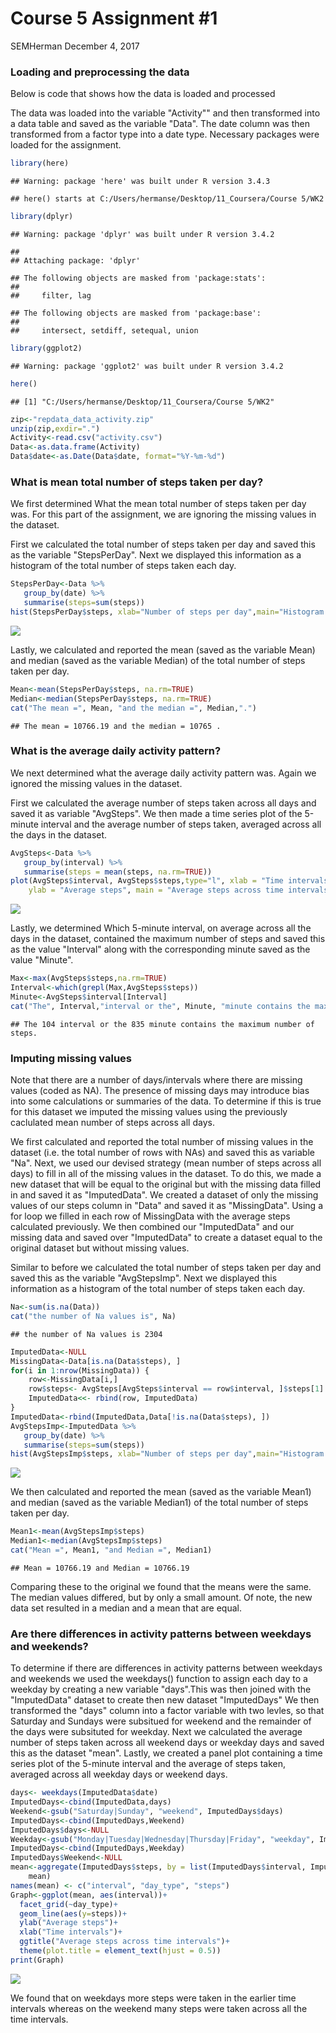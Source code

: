 Course 5 Assignment \#1
================
SEMHerman
December 4, 2017

### Loading and preprocessing the data

Below is code that shows how the data is loaded and processed

The data was loaded into the variable "Activity"" and then transformed into a data table and saved as the variable "Data". The date column was then transformed from a factor type into a date type. Necessary packages were loaded for the assignment.

``` r
library(here)
```

    ## Warning: package 'here' was built under R version 3.4.3

    ## here() starts at C:/Users/hermanse/Desktop/11_Coursera/Course 5/WK2

``` r
library(dplyr)
```

    ## Warning: package 'dplyr' was built under R version 3.4.2

    ## 
    ## Attaching package: 'dplyr'

    ## The following objects are masked from 'package:stats':
    ## 
    ##     filter, lag

    ## The following objects are masked from 'package:base':
    ## 
    ##     intersect, setdiff, setequal, union

``` r
library(ggplot2)
```

    ## Warning: package 'ggplot2' was built under R version 3.4.2

``` r
here()
```

    ## [1] "C:/Users/hermanse/Desktop/11_Coursera/Course 5/WK2"

``` r
zip<-"repdata_data_activity.zip"
unzip(zip,exdir=".")
Activity<-read.csv("activity.csv")
Data<-as.data.frame(Activity)
Data$date<-as.Date(Data$date, format="%Y-%m-%d")
```

### What is mean total number of steps taken per day?

We first determined What the mean total number of steps taken per day was. For this part of the assignment, we are ignoring the missing values in the dataset.

First we calculated the total number of steps taken per day and saved this as the variable "StepsPerDay". Next we displayed this information as a histogram of the total number of steps taken each day.

``` r
StepsPerDay<-Data %>%
   group_by(date) %>%
   summarise(steps=sum(steps))
hist(StepsPerDay$steps, xlab="Number of steps per day",main="Histogram of steps per day")
```

![](PA1_template_files/figure-markdown_github/steps-1.png)

Lastly, we calculated and reported the mean (saved as the variable Mean) and median (saved as the variable Median) of the total number of steps taken per day.

``` r
Mean<-mean(StepsPerDay$steps, na.rm=TRUE)
Median<-median(StepsPerDay$steps, na.rm=TRUE)
cat("The mean =", Mean, "and the median =", Median,".")
```

    ## The mean = 10766.19 and the median = 10765 .

### What is the average daily activity pattern?

We next determined what the average daily activity pattern was. Again we ignored the missing values in the dataset.

First we calculated the average number of steps taken across all days and saved it as variable "AvgSteps". We then made a time series plot of the 5-minute interval and the average number of steps taken, averaged across all the days in the dataset.

``` r
AvgSteps<-Data %>%
   group_by(interval) %>%
   summarise(steps = mean(steps, na.rm=TRUE))
plot(AvgSteps$interval, AvgSteps$steps,type="l", xlab = "Time intervals", 
    ylab = "Average steps", main = "Average steps across time intervals")
```

![](PA1_template_files/figure-markdown_github/interval-1.png)

Lastly, we determined Which 5-minute interval, on average across all the days in the dataset, contained the maximum number of steps and saved this as the value "Interval" along with the corresponding minute saved as the value "Minute".

``` r
Max<-max(AvgSteps$steps,na.rm=TRUE)
Interval<-which(grepl(Max,AvgSteps$steps))
Minute<-AvgSteps$interval[Interval]
cat("The", Interval,"interval or the", Minute, "minute contains the maximum number of steps.")
```

    ## The 104 interval or the 835 minute contains the maximum number of steps.

### Imputing missing values

Note that there are a number of days/intervals where there are missing values (coded as NA). The presence of missing days may introduce bias into some calculations or summaries of the data. To determine if this is true for this dataset we imputed the missing values using the previously caclulated mean number of steps across all days.

We first calculated and reported the total number of missing values in the dataset (i.e. the total number of rows with NAs) and saved this as variable "Na". Next, we used our devised strategy (mean number of steps across all days) to fill in all of the missing values in the dataset. To do this, we made a new dataset that will be equal to the original but with the missing data filled in and saved it as "ImputedData". We created a dataset of only the missing values of our steps column in "Data" and saved it as "MissingData". Using a for loop we filled in each row of MissingData with the average steps calculated previously. We then combined our "ImputedData" and our missing data and saved over "ImputedData" to create a dataset equal to the original dataset but without missing values.

Similar to before we calculated the total number of steps taken per day and saved this as the variable "AvgStepsImp". Next we displayed this information as a histogram of the total number of steps taken each day.

``` r
Na<-sum(is.na(Data))
cat("the number of Na values is", Na)
```

    ## the number of Na values is 2304

``` r
ImputedData<-NULL
MissingData<-Data[is.na(Data$steps), ]
for(i in 1:nrow(MissingData)) {
    row<-MissingData[i,]
    row$steps<- AvgSteps[AvgSteps$interval == row$interval, ]$steps[1]
    ImputedData<<- rbind(row, ImputedData)
}
ImputedData<-rbind(ImputedData,Data[!is.na(Data$steps), ])
AvgStepsImp<-ImputedData %>%
   group_by(date) %>%
   summarise(steps=sum(steps))
hist(AvgStepsImp$steps, xlab="Number of steps per day",main="Histogram of steps per day")
```

![](PA1_template_files/figure-markdown_github/impute-1.png)

We then calculated and reported the mean (saved as the variable Mean1) and median (saved as the variable Median1) of the total number of steps taken per day.

``` r
Mean1<-mean(AvgStepsImp$steps)
Median1<-median(AvgStepsImp$steps)
cat("Mean =", Mean1, "and Median =", Median1)
```

    ## Mean = 10766.19 and Median = 10766.19

Comparing these to the original we found that the means were the same. The median values differed, but by only a small amount. Of note, the new data set resulted in a median and a mean that are equal.

### Are there differences in activity patterns between weekdays and weekends?

To determine if there are differences in activity patterns between weekdays and weekends we used the weekdays() function to assign each day to a weekday by creating a new variable "days".This was then joined with the "ImputedData" dataset to create then new dataset "ImputedDays" We then transformed the "days" column into a factor variable with two levles, so that Saturday and Sundays were subsitued for weekend and the remainder of the days were subsituted for weekday. Next we calculated the average number of steps taken across all weekend days or weekday days and saved this as the dataset "mean". Lastly, we created a panel plot containing a time series plot of the 5-minute interval and the average of steps taken, averaged across all weekday days or weekend days.

``` r
days<- weekdays(ImputedData$date)
ImputedDays<-cbind(ImputedData,days)
Weekend<-gsub("Saturday|Sunday", "weekend", ImputedDays$days)
ImputedDays<-cbind(ImputedDays,Weekend)
ImputedDays$days<-NULL
Weekday<-gsub("Monday|Tuesday|Wednesday|Thursday|Friday", "weekday", ImputedDays$Weekend)
ImputedDays<-cbind(ImputedDays,Weekday)
ImputedDays$Weekend<-NULL
mean<-aggregate(ImputedDays$steps, by = list(ImputedDays$interval, ImputedDays$Weekday), 
    mean)
names(mean) <- c("interval", "day_type", "steps")
Graph<-ggplot(mean, aes(interval))+
  facet_grid(~day_type)+
  geom_line(aes(y=steps))+
  ylab("Average steps")+
  xlab("Time intervals")+
  ggtitle("Average steps across time intervals")+
  theme(plot.title = element_text(hjust = 0.5))
print(Graph)
```

![](PA1_template_files/figure-markdown_github/days-1.png)

We found that on weekdays more steps were taken in the earlier time intervals whereas on the weekend many steps were taken across all the time intervals.
